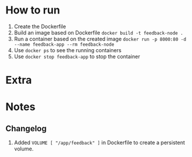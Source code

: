 # How to run

1. Create the Dockerfile
2. Build an image based on Dockerfile `docker build -t feedback-node .`
3. Run a container based on the created image `docker run -p 8000:80 -d --name feedback-app --rm feedback-node`
4. Use `docker ps` to see the running containers
5. Use `docker stop feedback-app` to stop the container

# Extra

# Notes

## Changelog

1. Added `VOLUME [ "/app/feedback" ]` in Dockerfile to create a persistent volume.
